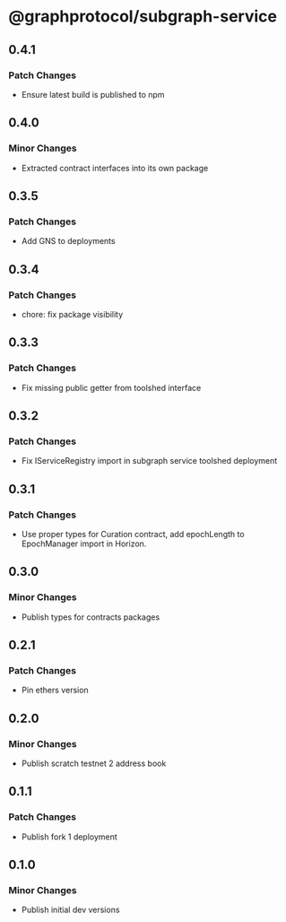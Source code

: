 # @graphprotocol/subgraph-service

## 0.4.1

### Patch Changes

- Ensure latest build is published to npm

## 0.4.0

### Minor Changes

- Extracted contract interfaces into its own package

## 0.3.5

### Patch Changes

- Add GNS to deployments

## 0.3.4

### Patch Changes

- chore: fix package visibility

## 0.3.3

### Patch Changes

- Fix missing public getter from toolshed interface

## 0.3.2

### Patch Changes

- Fix IServiceRegistry import in subgraph service toolshed deployment

## 0.3.1

### Patch Changes

- Use proper types for Curation contract, add epochLength to EpochManager import in Horizon.

## 0.3.0

### Minor Changes

- Publish types for contracts packages

## 0.2.1

### Patch Changes

- Pin ethers version

## 0.2.0

### Minor Changes

- Publish scratch testnet 2 address book

## 0.1.1

### Patch Changes

- Publish fork 1 deployment

## 0.1.0

### Minor Changes

- Publish initial dev versions
